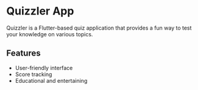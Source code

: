 # Quizzler App

Quizzler is a Flutter-based quiz application that provides a fun way to test your knowledge on various topics.

## Features

- User-friendly interface
- Score tracking
- Educational and entertaining
